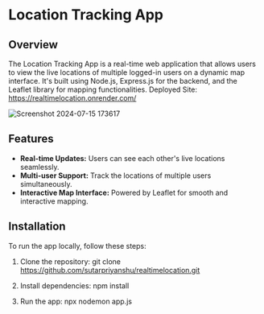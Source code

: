 # Location Tracking App


## Overview

The Location Tracking App is a real-time web application that allows users to view the live locations of multiple logged-in users on a dynamic map interface. It's built using Node.js, Express.js for the backend, and the Leaflet library for mapping functionalities.
Deployed Site: https://realtimelocation.onrender.com/

![Screenshot 2024-07-15 173617](https://github.com/user-attachments/assets/08cc89e6-7712-4af6-9cef-acb870ea861e)



## Features

- **Real-time Updates:** Users can see each other's live locations seamlessly.
- **Multi-user Support:** Track the locations of multiple users simultaneously.
- **Interactive Map Interface:** Powered by Leaflet for smooth and interactive mapping.

## Installation

To run the app locally, follow these steps:

1. Clone the repository:
   git clone https://github.com/sutarpriyanshu/realtimelocation.git

2. Install dependencies:
   npm install
   
3. Run the app:
   npx nodemon app.js
